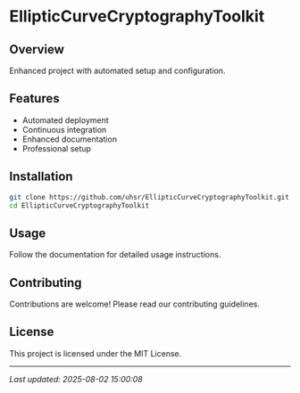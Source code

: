 # EllipticCurveCryptographyToolkit

## Overview
Enhanced project with automated setup and configuration.

## Features
- Automated deployment
- Continuous integration
- Enhanced documentation
- Professional setup

## Installation
```bash
git clone https://github.com/uhsr/EllipticCurveCryptographyToolkit.git
cd EllipticCurveCryptographyToolkit
```

## Usage
Follow the documentation for detailed usage instructions.

## Contributing
Contributions are welcome! Please read our contributing guidelines.

## License
This project is licensed under the MIT License.

---
*Last updated: 2025-08-02 15:00:08*
